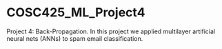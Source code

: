 # COSC425_ML_Project4
Project 4: Back-Propagation. In this project we applied multilayer artificial neural nets (ANNs) to spam email classification.
